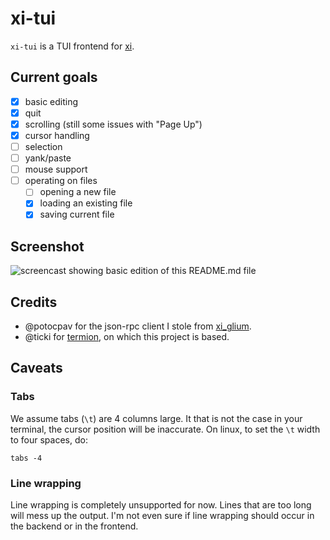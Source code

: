 # xi-tui

`xi-tui` is a TUI frontend for [xi](https://github.com/google/xi-editor/).

## Current goals

- [X] basic editing
- [X] quit
- [X] scrolling (still some issues with "Page Up")
- [X] cursor handling
- [ ] selection
- [ ] yank/paste
- [ ] mouse support
- [ ] operating on files
    - [ ] opening a new file
    - [X] loading an existing file
    - [X] saving current file

## Screenshot

![screencast showing basic edition of this README.md file](https://github.com/little-dude/xi-tui/blob/master/img/demo.gif)

## Credits

- @potocpav for the json-rpc client I stole from [xi_glium](https://github.com/potocpav/xi_glium).
- @ticki for [termion](https://github.com/ticki/termion), on which this project is based.

## Caveats

### Tabs

We assume tabs (`\t`) are 4 columns large. It that is not the case in your
terminal, the cursor position will be inaccurate. On linux, to set the `\t`
width to four spaces, do:

```
tabs -4
```

### Line wrapping

Line wrapping is completely unsupported for now. Lines that are too long will
mess up the output. I'm not even sure if line wrapping should occur in the
backend or in the frontend.
